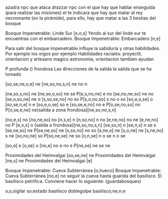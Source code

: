 azadra npc que ataca
drazzar npc con el que hay que hablar enseguida (para realizar las misiones)
el te indicara que hay que matar al rey necromante (en la pirámide), para ello, hay que matar a las 3 bestias del bosque





Bosque Impenetrable: Linde Sur [e,o,s]
Yendo al sur del linde sur te encuentras con el embarcadero.
Bosque Impenetrable: Embarcadero [n,e]


Para salir del bosque impenetrable influye la sabiduria y otras habilidades. Por ejemplo
los orgos por ejemplo Habilidades raciales: proyectil, orientacion y artesano magico
astronomia, orientacion tambien ayudan

P profunda
() frondosa
Las direcciones de la salida
                la salida que se ha tomado

[so,se,ne,o,e] ne
[ne,so,no,s,n] ne no n

[ne,so,s,no] ne
[ne,se,o,so] ne se
P[e,s,no,ne] e no
[se,no,ne,so] ne no
[se,o,so,ne] ne o
[s,so,se,no] no so
P[s,o,no,so] s no o so
[so,e,o,se] o
[so,se,n,e] n e
[so,e,o,se] so e
[so,se,e,no] no e
P[o,se,no,so] no
P[o,se,e,ne] ne(salida a zona frondosa)[ne,so,no,s,n]

[no,e,s] no
[no,ne,so] no
[n,s,e] n
[n,so,no] n no
[e,ne,no] no ne
[e,ne,no] no
P [e,o,s] o (salida a frondosa)[ne,so,no,s,n]
[se,so,n] n
[se,n,s] n se s
[se,ne,so] ne
P[se,ne,so] ne
[s,so,no] no so
[s,ne,o] ne
[s,o,ne] ne
[s,ne,no] s ne
[so,no,ne] so
P[so,ne,se] ne so
[o,n,se] n o se n o se

[so,e] e
[o,se] o
[no,e] no e no e
P[ne,se] ne se ne


Proximidades del Heimvalgai [so,se,ne] ne
Proximidades del Heimvalgai [ne,s] ne
Proximidades del Heimvalgai [e]

Bosque Impenetrable: Cueva Subterránea [o,hueco]
Bosque Impenetrable: Cueva Subterránea [no,e] no
seguir la cueva hasta guarida del basilisco.
El basilisco petrifica. Conviene hacer lo siguiente: (guardabosques)

o;s;sigilar so;estado basilisco
doblegolpe basilisco;ne;n;e

 
 
